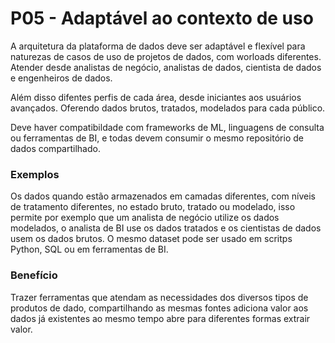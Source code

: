 
# P05 - Adaptável ao contexto de uso
A arquitetura da plataforma de dados deve ser adaptável e flexível para naturezas de casos de uso de projetos de dados, com worloads diferentes. Atender desde analistas de negócio, analistas de dados,  cientista de dados e engenheiros de dados. 

Além disso difentes perfis de cada área, desde iniciantes aos usuários avançados. Oferendo dados brutos, tratados, modelados para cada público. 

Deve haver compatibildade com frameworks de ML, linguagens de consulta ou ferramentas de BI, e todas devem consumir o mesmo repositório de dados compartilhado.


### Exemplos
Os dados quando estão armazenados em camadas diferentes, com níveis de tratamento diferentes, no estado bruto, tratado ou modelado, isso permite por exemplo que um analista de negócio utilize os dados modelados, o analista de BI use os dados tratados e os cientistas de dados usem os dados brutos. O mesmo dataset pode ser usado em scritps Python, SQL ou em ferramentas de BI. 

### Benefício
Trazer ferramentas que atendam as necessidades dos diversos tipos de produtos de dado, compartilhando as mesmas fontes adiciona valor aos dados já existentes ao mesmo tempo abre para diferentes formas extrair valor.
